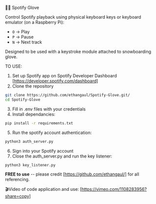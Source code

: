 🧤🎵 Spotify Glove 

Control Spotify playback using physical keyboard keys or keyboard emulator (on a Raspberry Pi):
- `O` → Play
- `P` → Pause
- `N` → Next track
  
Designed to be used with a keystroke module attached to snowboarding glove.

TO USE:
1. Set up Spotify app on Spotify Developer Dashboard [https://developer.spotify.com/dashboard]
2. Clone the repository

  ```bash
  git clone https://github.com/ethangaul/Spotify-Glove.git/
  cd Spotify-Glove
  ```

3. Fill in .env files with your credentials
4. Install dependancies:

  ```bash
  pip install -r requirements.txt
  ```
   
5. Run the spotify account authentication:
  ```bash
  python3 auth_server.py
  ```

6. Sign into your Spotify account
7. Close the auth_server.py and run the key listener:
  ```bash
  python3 key_listener.py
  ```

**FREE to use** -- please credit [https://github.com/ethangaul/] for all referencing.

🎬Video of code application and use: [https://vimeo.com/1108283956?share=copy]
